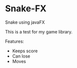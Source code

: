 # Snake-FX
Snake using javaFX

This is a test for my game library. 

Features:

- Keeps score
- Can lose
- Moves
